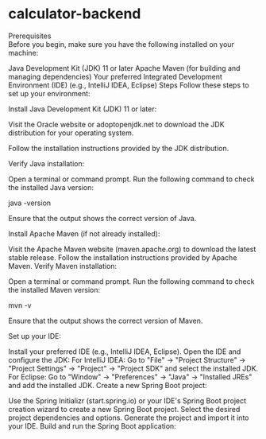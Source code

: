 # calculator-backend 

Prerequisites <br>
Before you begin, make sure you have the following installed on your machine:

Java Development Kit (JDK) 11 or later
Apache Maven (for building and managing dependencies)
Your preferred Integrated Development Environment (IDE) (e.g., IntelliJ IDEA, Eclipse)
Steps
Follow these steps to set up your environment:

Install Java Development Kit (JDK) 11 or later:

Visit the Oracle website or adoptopenjdk.net to download the JDK distribution for your operating system.

Follow the installation instructions provided by the JDK distribution.

Verify Java installation:

Open a terminal or command prompt.
Run the following command to check the installed Java version:

java -version

Ensure that the output shows the correct version of Java.

Install Apache Maven (if not already installed):

Visit the Apache Maven website (maven.apache.org) to download the latest stable release.
Follow the installation instructions provided by Apache Maven.
Verify Maven installation:

Open a terminal or command prompt.
Run the following command to check the installed Maven version:

mvn -v

Ensure that the output shows the correct version of Maven.

Set up your IDE:

Install your preferred IDE (e.g., IntelliJ IDEA, Eclipse).
Open the IDE and configure the JDK:
For IntelliJ IDEA: Go to "File" -> "Project Structure" -> "Project Settings" -> "Project" -> "Project SDK" and select the installed JDK.
For Eclipse: Go to "Window" -> "Preferences" -> "Java" -> "Installed JREs" and add the installed JDK.
Create a new Spring Boot project:

Use the Spring Initializr (start.spring.io) or your IDE's Spring Boot project creation wizard to create a new Spring Boot project.
Select the desired project dependencies and options.
Generate the project and import it into your IDE.
Build and run the Spring Boot application:

